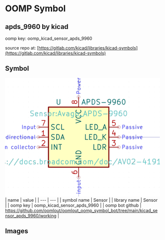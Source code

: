 # OOMP Symbol  
## apds_9960  by kicad  
  
oomp key: oomp_kicad_sensor_apds_9960  
  
source repo at: [https://gitlab.com/kicad/libraries/kicad-symbols](https://gitlab.com/kicad/libraries/kicad-symbols)  
## Symbol  
  
[![working.png](working_600.png)](working.png)  
| name | value | 
| --- | --- | 
| symbol name | Sensor | 
| library name | Sensor | 
| oomp key | oomp_kicad_sensor_apds_9960 | 
| oomp bot github | https://github.com/oomlout/oomlout_oomp_symbol_bot/tree/main/kicad_sensor_apds_9960/working | 
## Images  
